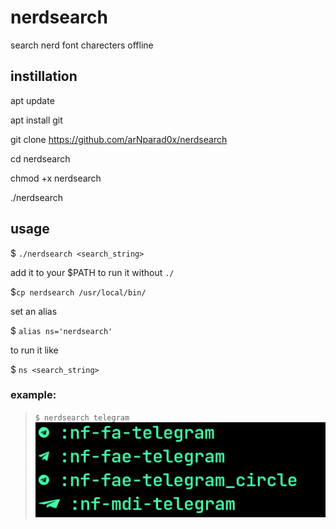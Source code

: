# nerdsearch
search nerd font charecters  offline

## instillation

apt update

apt install git 

git clone https://github.com/arNparad0x/nerdsearch

cd nerdsearch

chmod +x nerdsearch

./nerdsearch

## usage

$ `./nerdsearch <search_string>`

add it to your \$PATH to run it without `./`

$`cp nerdsearch /usr/local/bin/`

set an alias

$ `alias ns='nerdsearch'`

to run it like

$ `ns <search_string>`

### example:

>`$ nerdsearch telegram`
>![](https://github.com/arNparad0x/nerdsearch/blob/main/nerdout.png)



